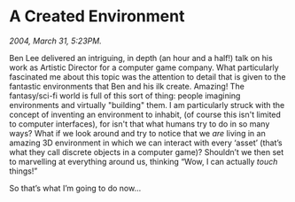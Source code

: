 A Created Environment
=====================

*2004, March 31, 5:23PM.*

Ben Lee delivered an intriguing, in depth (an hour and a half!) talk
on his work as Artistic Director for a computer game company.
What particularly fascinated me about this topic was the attention to detail
that is given to the fantastic environments that Ben and his ilk create.
Amazing! The fantasy/sci-fi world is full of this sort of thing:
people imagining environments and virtually "building" them.
I am particularly struck with the concept of inventing an environment to inhabit,
(of course this isn't limited to computer interfaces),
for isn't that what humans try to do in so many ways?
What if we look around and try to notice that we *are* living in an amazing 3D environment in which we can interact with every ‘asset’ (that’s what they call discrete objects in a computer game)? Shouldn’t we then set to marvelling at everything around us, thinking “Wow, I can actually _touch_ things!”

So that’s what I’m going to do now...
